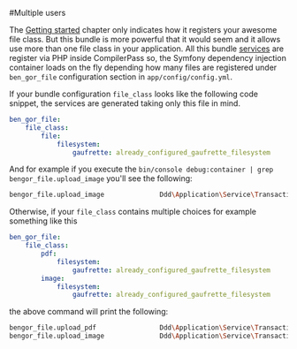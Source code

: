 #Multiple users

The [Getting started](getting_started.md) chapter only indicates how it registers your awesome file class. But this
bundle is more powerful that it would seem and it allows use more than one file class in your application. All this
bundle [services](service_reference.md) are register via PHP inside CompilerPass so, the Symfony dependency injection
container loads on the fly depending how many files are registered under `ben_gor_file` configuration section in
`app/config/config.yml`.

If your bundle configuration `file_class` looks like the following code snippet, the services are generated taking
only this file in mind. 
```yml
ben_gor_file:
    file_class:
        file:
            filesystem:
                gaufrette: already_configured_gaufrette_filesystem
```
And for example if you execute the `bin/console debug:container | grep bengor_file.upload_image`
you'll see the following:
```bash
bengor_file.upload_image              Ddd\Application\Service\TransactionalApplicationService
```
Otherwise, if your `file_class` contains multiple choices for example something like this
```yml
ben_gor_file:
    file_class:
        pdf:
            filesystem:
                gaufrette: already_configured_gaufrette_filesystem
        image:
            filesystem:
                gaufrette: already_configured_gaufrette_filesystem
```
the above command will print the following:
```bash
bengor_file.upload_pdf                Ddd\Application\Service\TransactionalApplicationService
bengor_file.upload_image              Ddd\Application\Service\TransactionalApplicationService
```
